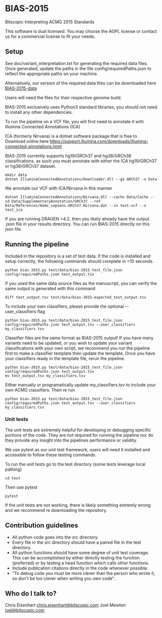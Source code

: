 # BIAS-2015 #
Bitscopic Interpreting ACMG 2015 Standards
 
This software is dual licensed. You may choose the AGPL license or contact us for a commercial license to fit your needs.

## Setup ##

See doc/variant_interpretation.txt for generating the required data files. Once generated, update the paths in the file
config/requiredPaths.json to reflect the appropriate paths on your machine.

Alternatively, our version of the required data files can be downloaded here
[BIAS-2015-data](https://drive.google.com/drive/folders/1_8Y8uC2H_y2XmY0i9u5g5mkcc00NE3NA?usp=sharing)

Users will need the files for their respective genome build.

BIAS-2015 exclusively uses Python3 standard libraries, you should not need to install any other dependencies.

To run the pipeline on a VCF file, you will first need to annotate it with Illumina Connected Annotations (ICA)

ICA (formerly Nirvana) is a dotnet software package that is free to Download online here
    https://support.illumina.com/downloads/illumina-connected-annotations.html

BIAS-2015 currently supports hg19/GRCh37 and hg38/GRCh38 classifications, as such you must annotate with either the ICA hg19/GRCh37 or hg38/GRCh37 dataset.

```
mkdir data
dotnet IlluminaConnectedAnnotations/Downloader.dll --ga GRCh37 -o Data
```

We annotate our VCF with ICA/Nirvana in this manner
```
dotnet IlluminaConnectedAnnotations/Nirvana.dll --cache Data/Cache --sd Data/SupplementaryAnnotation/GRCh37 --ref Data/References/Homo_sapiens.GRCh37.Nirvana.dat --in test.vcf --o test_ica
```

If you are running DRAGEN >4.2, then you likely already have the output .json file in your results directory. You can
run BIAS-2015 directly on this json file. 

## Running the pipeline ##

Included in the repository is a set of test data. If the code is installed and setup correctly, the following commands should complete in <10 seconds.
```
python bias-2015.py test/data/bias-2015_test_file.json config/requiredPaths.json test_output.tsv
```

If you used the same data source files as the manuscript, you can verify the same output is generated with this command
```
diff test_output.tsv test/data/bias-2015-expected_test_output.tsv
```

To include your own classifiers, please provide the optional --user_classifiers flag
```
python bias-2015.py test/data/bias-2015_test_file.json config/requiredPaths.json test_output.tsv --user_classifiers my_classifiers.tsv
```

Classifier files are the same format as BIAS-2015 output! If you have many variants need to be updated, or you wish to update
your variant classifications with your own script, we recommend you run the pipeline first to make a classifier template then
update the template. Once you have your classifiers ready in the template file, rerun the pipeline. 

```
python bias-2015.py test/data/bias-2015_test_file.json config/requiredPaths.json test_output.tsv
mv test_output.tsv my_classifiers.tsv
```
 Either manually or programatically update my_classifiers.tsv to include your own ACMG classifiers. Then re run
```
python bias-2015.py test/data/bias-2015_test_file.json config/requiredPaths.json test_output.tsv --user_classifiers my_classifiers.tsv
```

### Unit tests ###
The unit tests are extremely helpful for developing or debugging specific portions of the code.
They are not required for running the pipeline nor do they provide any insight into the pipelines performance or
validity.

We use pytest as our unit test framework, users will need it installed and accessible to follow these testing commands.


To run the unit tests go to the test directory (some tests leverage local pathing)
```
cd test
```

Then use pytest 
```
pytest
```

If the unit tests are not working, there is likely something extremly wrong and we recommend re downloading the repository.

## Contribution guidelines ##

* All python code goes into the src directory.
* Every file in the src directory should have a paired file in the test directory.
* All python functions should have some degree of unit test coverage. This can be accomplished by either directly testing the
  function (preferred) or by testing a head function which calls other functions.
* Include publication citations directly in the code whenever possible.
* "To debug code you must be more clever than the person who wrote it, so don't be too clever when writing you own code".


## Who do I talk to? ##

Chris Eisenhart chris.eisenhart@bitscopic.com
Joel Mewton joel@bitscopic.com
